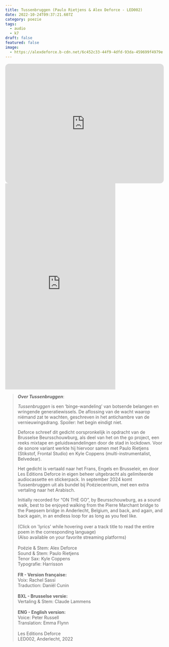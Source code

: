 ```yaml
---
title: Tussenbruggen (Paulo Rietjens & Alex Deforce - LED002)
date: 2022-10-24T09:37:21.607Z
category: poezie
tags:
  - audio
  - k7
draft: false
featured: false
image:
  - https://alexdeforce.b-cdn.net/6c452c33-44f9-4dfd-93da-459699f4979e.jpeg
---
```

<iframe style="border-radius:12px" src="https://open.spotify.com/embed/album/0YPewVDL6Oqoazww3hH6XG?utm_source=generator" width="100%" height="380" frameBorder="0" allowfullscreen="" allow="autoplay; clipboard-write; encrypted-media; fullscreen; picture-in-picture" loading="lazy"></iframe>

<iframe style="border: 0; width: 350px; height: 655px;" src="https://bandcamp.com/EmbeddedPlayer/album=358540064/size=large/bgcol=ffffff/linkcol=333333/package=3974311881/transparent=true/" seamless><a href="https://alexdeforce.bandcamp.com/album/tussenbruggen">Tussenbruggen by Alex Deforce &amp; Paulo Rietjens</a></iframe>

> ***Over Tussenbruggen***:
>
> *Tussenbruggen* is een ‘binge-wandeling’ van botsende belangen en wringende generatiewissels. De aflossing van de wacht waarop niémand zat te wachten, geschreven in het antichambre van de vernieuwingsdrang. Spoiler: het begin eindigt niet.
>
> Deforce schreef dit gedicht oorspronkelijk in opdracht van de Brusselse Beursschouwburg, als deel van het on the go  project, een reeks mixtape en geluidswandelingen door de stad in lockdown. Voor de sonore variant werkte hij hiervoor samen met Paulo Rietjens (Stikstof, Frontal Studio) en Kyle Coppens (multi-instrumentalist, Belvedear). 
>
> Het gedicht is vertaald naar het Frans, Engels en Brusseleir, en door Les Editions Deforce in eigen beheer uitgebracht als gelimiteerde audiocassette en stickerpack. In september 2024 komt Tussenbruggen uit als bundel bij Poëziecentrum, met een extra vertaling naar het Arabisch.
>
> Initially recorded for “ON THE GO”, by Beursschouwburg, as a sound walk, best to be enjoyed walking from the Pierre Marchant bridge to the Paepsem bridge in Anderlecht, Belgium, and back, and again, and back again, in an endless loop for as long as you feel like.\
> \
> (Click on 'lyrics' while hovering over a track title to read the entire poem in the corresponding language)\
> (Also available on your favorite streaming platforms)\
> \
> Poëzie & Stem: Alex Deforce\
> Sound & Stem: Paulo Rietjens\
> Tenor Sax: Kyle Coppens\
> Typografie: Harrisson\
> \
> **FR - Version française:**\
> Voix: Rachel Sassi\
> Traduction: Daniël Cunin\
> \
> **BXL - Brusselse versie:**\
> Vertaling & Stem: Claude Lammens\
> \
> **ENG - English version:**\
> Voice: Peter Russell\
> Translation: Emma Flynn\
> \
> Les Editions Deforce\
> LED002, Anderlecht, 2022